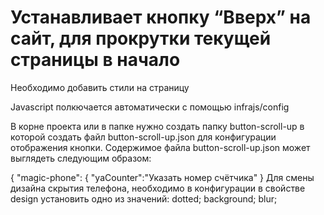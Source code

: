 # Устанавливает кнопку “Вверх” на сайт, для прокрутки текущей страницы в начало

Необходимо добавить стили на страницу

<link href="/-button-scroll-up/button-scroll-up.css" rel="stylesheet">
Javascript полкючается автоматически с помощью infrajs/config



В корне проекта или в папке нужно создать папку button-scroll-up в которой создать файл button-scroll-up.json для конфигурации отображения кнопки.
Содержимое файла button-scroll-up.json может выглядеть следующим образом:

{
"magic-phone": {
 "yaCounter":"Указать номер счётчика"
}
Для смены дизайна скрытия телефона, необходимо в конфигурации в свойстве design установить одно из значений: dotted; background; blur;
